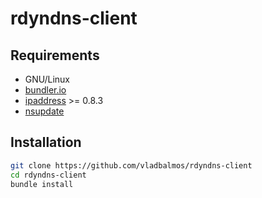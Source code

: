 # rdyndns-client

## Requirements
- GNU/Linux
- [bundler.io](http://bundler.io/)
- [ipaddress](https://github.com/ipaddress-gem/ipaddress) >= 0.8.3
- [nsupdate](http://linux.die.net/man/8/nsupdate)

## Installation
```bash
git clone https://github.com/vladbalmos/rdyndns-client
cd rdyndns-client
bundle install
```
